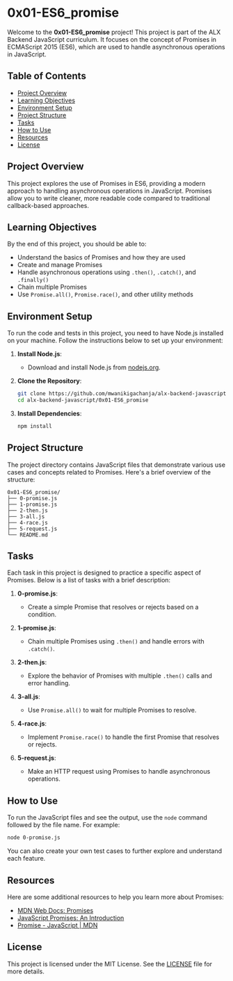# 0x01-ES6_promise

Welcome to the **0x01-ES6_promise** project! This project is part of the ALX Backend JavaScript curriculum. It focuses on the concept of Promises in ECMAScript 2015 (ES6), which are used to handle asynchronous operations in JavaScript.

## Table of Contents

- [Project Overview](#project-overview)
- [Learning Objectives](#learning-objectives)
- [Environment Setup](#environment-setup)
- [Project Structure](#project-structure)
- [Tasks](#tasks)
- [How to Use](#how-to-use)
- [Resources](#resources)
- [License](#license)

## Project Overview

This project explores the use of Promises in ES6, providing a modern approach to handling asynchronous operations in JavaScript. Promises allow you to write cleaner, more readable code compared to traditional callback-based approaches.

## Learning Objectives

By the end of this project, you should be able to:

- Understand the basics of Promises and how they are used
- Create and manage Promises
- Handle asynchronous operations using `.then()`, `.catch()`, and `.finally()`
- Chain multiple Promises
- Use `Promise.all()`, `Promise.race()`, and other utility methods

## Environment Setup

To run the code and tests in this project, you need to have Node.js installed on your machine. Follow the instructions below to set up your environment:

1. **Install Node.js**:
   - Download and install Node.js from [nodejs.org](https://nodejs.org/).

2. **Clone the Repository**:
   ```bash
   git clone https://github.com/mwanikigachanja/alx-backend-javascript.git
   cd alx-backend-javascript/0x01-ES6_promise
   ```

3. **Install Dependencies**:
   ```bash
   npm install
   ```

## Project Structure

The project directory contains JavaScript files that demonstrate various use cases and concepts related to Promises. Here's a brief overview of the structure:

```
0x01-ES6_promise/
├── 0-promise.js
├── 1-promise.js
├── 2-then.js
├── 3-all.js
├── 4-race.js
├── 5-request.js
└── README.md
```

## Tasks

Each task in this project is designed to practice a specific aspect of Promises. Below is a list of tasks with a brief description:

1. **0-promise.js**:
   - Create a simple Promise that resolves or rejects based on a condition.

2. **1-promise.js**:
   - Chain multiple Promises using `.then()` and handle errors with `.catch()`.

3. **2-then.js**:
   - Explore the behavior of Promises with multiple `.then()` calls and error handling.

4. **3-all.js**:
   - Use `Promise.all()` to wait for multiple Promises to resolve.

5. **4-race.js**:
   - Implement `Promise.race()` to handle the first Promise that resolves or rejects.

6. **5-request.js**:
   - Make an HTTP request using Promises to handle asynchronous operations.

## How to Use

To run the JavaScript files and see the output, use the `node` command followed by the file name. For example:

```bash
node 0-promise.js
```

You can also create your own test cases to further explore and understand each feature.

## Resources

Here are some additional resources to help you learn more about Promises:

- [MDN Web Docs: Promises](https://developer.mozilla.org/en-US/docs/Web/JavaScript/Reference/Global_Objects/Promise)
- [JavaScript Promises: An Introduction](https://developers.google.com/web/fundamentals/primers/promises)
- [Promise - JavaScript | MDN](https://developer.mozilla.org/en-US/docs/Web/JavaScript/Guide/Using_promises)

## License

This project is licensed under the MIT License. See the [LICENSE](../LICENSE) file for more details.
